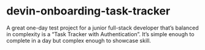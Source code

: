# devin-onboarding-task-tracker
A great one-day test project for a junior full-stack developer that’s balanced in complexity is a “Task Tracker with Authentication”. It’s simple enough to complete in a day but complex enough to showcase skill.
